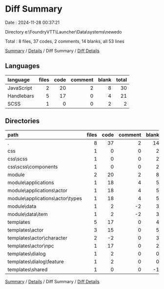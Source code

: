 # Diff Summary

Date : 2024-11-28 00:37:21

Directory e:\\FoundryVTT\\Launcher\\Data\\systems\\newedo

Total : 8 files,  37 codes, 2 comments, 14 blanks, all 53 lines

[Summary](results.md) / [Details](details.md) / Diff Summary / [Diff Details](diff-details.md)

## Languages
| language | files | code | comment | blank | total |
| :--- | ---: | ---: | ---: | ---: | ---: |
| JavaScript | 2 | 20 | 2 | 8 | 30 |
| Handlebars | 5 | 17 | 0 | 4 | 21 |
| SCSS | 1 | 0 | 0 | 2 | 2 |

## Directories
| path | files | code | comment | blank | total |
| :--- | ---: | ---: | ---: | ---: | ---: |
| . | 8 | 37 | 2 | 14 | 53 |
| css | 1 | 0 | 0 | 2 | 2 |
| css\\scss | 1 | 0 | 0 | 2 | 2 |
| css\\scss\\components | 1 | 0 | 0 | 2 | 2 |
| module | 2 | 20 | 2 | 8 | 30 |
| module\\applications | 1 | 18 | 4 | 5 | 27 |
| module\\applications\\actor | 1 | 18 | 4 | 5 | 27 |
| module\\applications\\actor\\types | 1 | 18 | 4 | 5 | 27 |
| module\\data | 1 | 2 | -2 | 3 | 3 |
| module\\data\\item | 1 | 2 | -2 | 3 | 3 |
| templates | 5 | 17 | 0 | 4 | 21 |
| templates\\actor | 3 | 15 | 0 | 5 | 20 |
| templates\\actor\\character | 2 | -2 | 0 | 3 | 1 |
| templates\\actor\\npc | 1 | 17 | 0 | 2 | 19 |
| templates\\dialog | 1 | 2 | 0 | 0 | 2 |
| templates\\dialog\\feature | 1 | 2 | 0 | 0 | 2 |
| templates\\shared | 1 | 0 | 0 | -1 | -1 |

[Summary](results.md) / [Details](details.md) / Diff Summary / [Diff Details](diff-details.md)